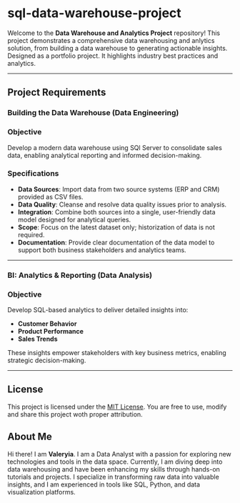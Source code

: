 # sql-data-warehouse-project

Welcome to the **Data Warehouse and Analytics Project** repository!
This project demonstrates a comprehensive data warehousing and anlytics solution, from building a data warehouse to generating actionable insights. Designed as a portfolio project. It highlights industry best practices and analytics.

---

## Project Requirements

### Building the Data Warehouse (Data Engineering)

### Objective
Develop a modern data warehouse using SQl Server to consolidate sales data, enabling analytical reporting and informed decision-making.

### Specifications
- **Data Sources**: Import data from two source systems (ERP and CRM) provided as CSV files.
- **Data Quality**: Cleanse and resolve data quality issues prior to analysis.
- **Integration**: Combine both sources into a single, user-friendly data model designed for analytical queries.
- **Scope**: Focus on the latest dataset only; historization of data is not required.
- **Documentation**: Provide clear documentation of the data model to support both business stakeholders and analytics teams.

---

### BI: Analytics & Reporting (Data Analysis)

### Objective
Develop SQL-based analytics to deliver detailed insights into:
- **Customer Behavior**
- **Product Performance**
- **Sales Trends**

These insights empower stakeholders with key business metrics, enabling strategic decision-making.

---

## License

This project is licensed under the [MIT License](LICENSE). You are free to use, modify and share this project woth proper attribution.

## About Me

Hi there! I am **Valeryia**. I am a Data Analyst with a passion for exploring new technologies and tools in the data space. Currently, I am diving deep into data warehousing and have been enhancing my skills through hands-on tutorials and projects. I specialize in transforming raw data into valuable insights, and I am experienced in tools like SQL, Python, and data visualization platforms.
